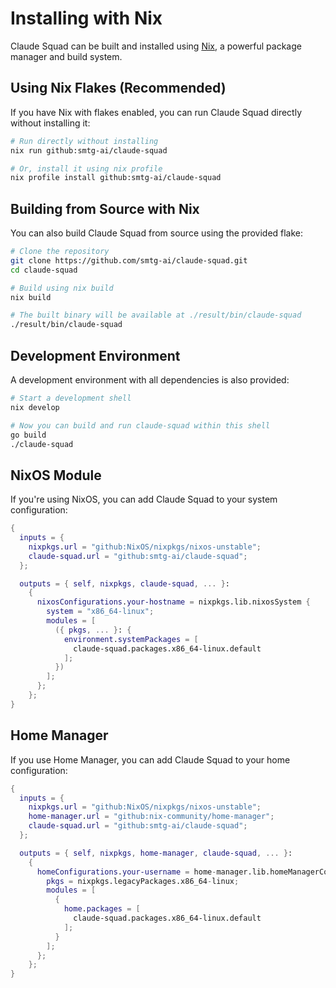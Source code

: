# Installing with Nix

Claude Squad can be built and installed using [Nix](https://nixos.org/), a powerful package manager and build system.

## Using Nix Flakes (Recommended)

If you have Nix with flakes enabled, you can run Claude Squad directly without installing it:

```bash
# Run directly without installing
nix run github:smtg-ai/claude-squad

# Or, install it using nix profile
nix profile install github:smtg-ai/claude-squad
```

## Building from Source with Nix

You can also build Claude Squad from source using the provided flake:

```bash
# Clone the repository
git clone https://github.com/smtg-ai/claude-squad.git
cd claude-squad

# Build using nix build
nix build

# The built binary will be available at ./result/bin/claude-squad
./result/bin/claude-squad
```

## Development Environment

A development environment with all dependencies is also provided:

```bash
# Start a development shell
nix develop

# Now you can build and run claude-squad within this shell
go build
./claude-squad
```

## NixOS Module

If you're using NixOS, you can add Claude Squad to your system configuration:

```nix
{
  inputs = {
    nixpkgs.url = "github:NixOS/nixpkgs/nixos-unstable";
    claude-squad.url = "github:smtg-ai/claude-squad";
  };

  outputs = { self, nixpkgs, claude-squad, ... }:
    {
      nixosConfigurations.your-hostname = nixpkgs.lib.nixosSystem {
        system = "x86_64-linux";
        modules = [
          ({ pkgs, ... }: {
            environment.systemPackages = [
              claude-squad.packages.x86_64-linux.default
            ];
          })
        ];
      };
    };
}
```

## Home Manager

If you use Home Manager, you can add Claude Squad to your home configuration:

```nix
{
  inputs = {
    nixpkgs.url = "github:NixOS/nixpkgs/nixos-unstable";
    home-manager.url = "github:nix-community/home-manager";
    claude-squad.url = "github:smtg-ai/claude-squad";
  };

  outputs = { self, nixpkgs, home-manager, claude-squad, ... }:
    {
      homeConfigurations.your-username = home-manager.lib.homeManagerConfiguration {
        pkgs = nixpkgs.legacyPackages.x86_64-linux;
        modules = [
          {
            home.packages = [
              claude-squad.packages.x86_64-linux.default
            ];
          }
        ];
      };
    };
}
```